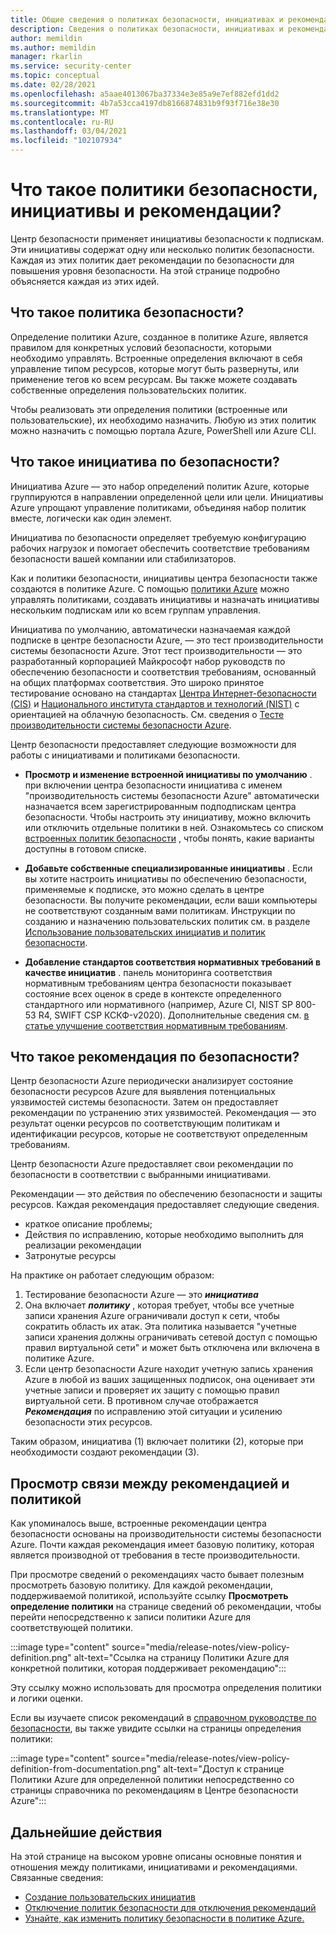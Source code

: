 ```yaml
---
title: Общие сведения о политиках безопасности, инициативах и рекомендациях в центре безопасности Azure
description: Сведения о политиках безопасности, инициативах и рекомендациях в центре безопасности Azure.
author: memildin
ms.author: memildin
manager: rkarlin
ms.service: security-center
ms.topic: conceptual
ms.date: 02/28/2021
ms.openlocfilehash: a5aae4013067ba37334e3e85a9e7ef882efd1dd2
ms.sourcegitcommit: 4b7a53cca4197db8166874831b9f93f716e38e30
ms.translationtype: MT
ms.contentlocale: ru-RU
ms.lasthandoff: 03/04/2021
ms.locfileid: "102107934"
---
```

# <a name="what-are-security-policies-initiatives-and-recommendations"></a>Что такое политики безопасности, инициативы и рекомендации?

Центр безопасности применяет инициативы безопасности к подпискам. Эти инициативы содержат одну или несколько политик безопасности. Каждая из этих политик дает рекомендации по безопасности для повышения уровня безопасности. На этой странице подробно объясняется каждая из этих идей.


## <a name="what-is-a-security-policy"></a>Что такое политика безопасности?

Определение политики Azure, созданное в политике Azure, является правилом для конкретных условий безопасности, которыми необходимо управлять. Встроенные определения включают в себя управление типом ресурсов, которые могут быть развернуты, или применение тегов ко всем ресурсам. Вы также можете создавать собственные определения пользовательских политик.

Чтобы реализовать эти определения политики (встроенные или пользовательские), их необходимо назначить. Любую из этих политик можно назначить с помощью портала Azure, PowerShell или Azure CLI.


## <a name="what-is-a-security-initiative"></a>Что такое инициатива по безопасности?

Инициатива Azure — это набор определений политик Azure, которые группируются в направлении определенной цели или цели. Инициативы Azure упрощают управление политиками, объединяя набор политик вместе, логически как один элемент.

Инициатива по безопасности определяет требуемую конфигурацию рабочих нагрузок и помогает обеспечить соответствие требованиям безопасности вашей компании или стабилизаторов.

Как и политики безопасности, инициативы центра безопасности также создаются в политике Azure. С помощью [политики Azure](../governance/policy/overview.md) можно управлять политиками, создавать инициативы и назначать инициативы нескольким подпискам или ко всем группам управления.

Инициатива по умолчанию, автоматически назначаемая каждой подписке в центре безопасности Azure, — это тест производительности системы безопасности Azure. Этот тест производительности — это разработанный корпорацией Майкрософт набор руководств по обеспечению безопасности и соответствия требованиям, основанный на общих платформах соответствия. Это широко принятое тестирование основано на стандартах [Центра Интернет-безопасности (CIS)](https://www.cisecurity.org/benchmark/azure/) и [Национального института стандартов и технологий (NIST)](https://www.nist.gov/) с ориентацией на облачную безопасность. См. сведения о [Тесте производительности системы безопасности Azure](../security/benchmarks/introduction.md).

Центр безопасности предоставляет следующие возможности для работы с инициативами и политиками безопасности.

- **Просмотр и изменение встроенной инициативы по умолчанию** . при включении центра безопасности инициатива с именем "производительность системы безопасности Azure" автоматически назначается всем зарегистрированным подподпискам центра безопасности. Чтобы настроить эту инициативу, можно включить или отключить отдельные политики в ней. Ознакомьтесь со списком [встроенных политик безопасности](./policy-reference.md) , чтобы понять, какие варианты доступны в готовом списке.

- **Добавьте собственные специализированные инициативы** . Если вы хотите настроить инициативы по обеспечению безопасности, применяемые к подписке, это можно сделать в центре безопасности. Вы получите рекомендации, если ваши компьютеры не соответствуют созданным вами политикам. Инструкции по созданию и назначению пользовательских политик см. в разделе [Использование пользовательских инициатив и политик безопасности](custom-security-policies.md).

- **Добавление стандартов соответствия нормативных требований в качестве инициатив** . панель мониторинга соответствия нормативным требованиям центра безопасности показывает состояние всех оценок в среде в контексте определенного стандартного или нормативного (например, Azure CI, NIST SP 800-53 R4, SWIFT CSP КСКФ-v2020). Дополнительные сведения см. [в статье улучшение соответствия нормативным требованиям](security-center-compliance-dashboard.md).

## <a name="what-is-a-security-recommendation"></a>Что такое рекомендация по безопасности?

Центр безопасности Azure периодически анализирует состояние безопасности ресурсов Azure для выявления потенциальных уязвимостей системы безопасности. Затем он предоставляет рекомендации по устранению этих уязвимостей. Рекомендация — это результат оценки ресурсов по соответствующим политикам и идентификации ресурсов, которые не соответствуют определенным требованиям.

Центр безопасности Azure предоставляет свои рекомендации по безопасности в соответствии с выбранными инициативами. 

Рекомендации — это действия по обеспечению безопасности и защиты ресурсов. Каждая рекомендация предоставляет следующие сведения.

- краткое описание проблемы;
- Действия по исправлению, которые необходимо выполнить для реализации рекомендации
- Затронутые ресурсы

На практике он работает следующим образом:

1. Тестирование безопасности Azure — это ***инициатива***
1. Она включает ***политику*** , которая требует, чтобы все учетные записи хранения Azure ограничивали доступ к сети, чтобы сократить область их атак. Эта политика называется "учетные записи хранения должны ограничивать сетевой доступ с помощью правил виртуальной сети" и может быть отключена или включена в политике Azure.
1. Если центр безопасности Azure находит учетную запись хранения Azure в любой из ваших защищенных подписок, она оценивает эти учетные записи и проверяет их защиту с помощью правил виртуальной сети. В противном случае отображается ***Рекомендация*** по исправлению этой ситуации и усилению безопасности этих ресурсов. 

Таким образом, инициатива (1) включает политики (2), которые при необходимости создают рекомендации (3). 

## <a name="viewing-the-relationship-between-a-recommendation-and-a-policy"></a>Просмотр связи между рекомендацией и политикой

Как упоминалось выше, встроенные рекомендации центра безопасности основаны на производительности системы безопасности Azure. Почти каждая рекомендация имеет базовую политику, которая является производной от требования в тесте производительности.

При просмотре сведений о рекомендациях часто бывает полезным просмотреть базовую политику. Для каждой рекомендации, поддерживаемой политикой, используйте ссылку **Просмотреть определение политики** на странице сведений об рекомендации, чтобы перейти непосредственно к записи политики Azure для соответствующей политики.

:::image type="content" source="media/release-notes/view-policy-definition.png" alt-text="Ссылка на страницу Политики Azure для конкретной политики, которая поддерживает рекомендацию":::

Эту ссылку можно использовать для просмотра определения политики и логики оценки. 

Если вы изучаете список рекомендаций в [справочном руководстве по безопасности](recommendations-reference.md), вы также увидите ссылки на страницы определения политики:

:::image type="content" source="media/release-notes/view-policy-definition-from-documentation.png" alt-text="Доступ к странице Политики Azure для определенной политики непосредственно со страницы справочника по рекомендациям в Центре безопасности Azure":::


## <a name="next-steps"></a>Дальнейшие действия

На этой странице на высоком уровне описаны основные понятия и отношения между политиками, инициативами и рекомендациями. Связанные сведения:

- [Создание пользовательских инициатив](custom-security-policies.md)
- [Отключение политик безопасности для отключения рекомендаций](tutorial-security-policy.md#disable-security-policies-and-disable-recommendations)
- [Узнайте, как изменить политику безопасности в политике Azure.](../governance/policy/tutorials/create-and-manage.md)